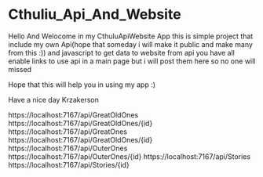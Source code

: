# Cthuliu_Api_And_Website

Hello And Welocome in my CthuluApiWebsite App this is simple project that include my own Api(hope that someday i will make it public and make many from this :))
and javascript to get data to website from api you have all enable links to use api in a main page but i will post them here so no one will missed 

Hope that this will help you in using my app :)

Have a nice day Krzakerson



https://localhost:7167/api/GreatOldOnes
https://localhost:7167/api/GreatOldOnes/{id}
https://localhost:7167/api/GreatOnes
https://localhost:7167/api/GreatOldOnes/{id}
https://localhost:7167/api/OuterOnes
https://localhost:7167/api/OuterOnes/{id}
https://localhost:7167/api/Stories
https://localhost:7167/api/Stories/{id}
